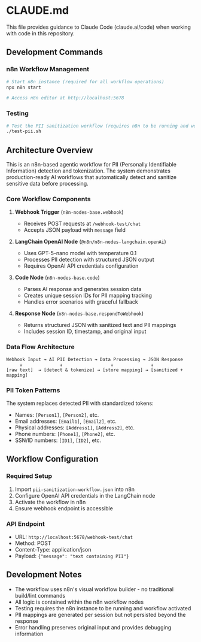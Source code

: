 # CLAUDE.md

This file provides guidance to Claude Code (claude.ai/code) when working with code in this repository.

## Development Commands

### n8n Workflow Management
```bash
# Start n8n instance (required for all workflow operations)
npx n8n start

# Access n8n editor at http://localhost:5678
```

### Testing
```bash
# Test the PII sanitization workflow (requires n8n to be running and workflow activated)
./test-pii.sh
```

## Architecture Overview

This is an n8n-based agentic workflow for PII (Personally Identifiable Information) detection and tokenization. The system demonstrates production-ready AI workflows that automatically detect and sanitize sensitive data before processing.

### Core Workflow Components

1. **Webhook Trigger** (`n8n-nodes-base.webhook`)
   - Receives POST requests at `/webhook-test/chat`
   - Accepts JSON payload with `message` field

2. **LangChain OpenAI Node** (`@n8n/n8n-nodes-langchain.openAi`)
   - Uses GPT-5-nano model with temperature 0.1
   - Processes PII detection with structured JSON output
   - Requires OpenAI API credentials configuration

3. **Code Node** (`n8n-nodes-base.code`)
   - Parses AI response and generates session data
   - Creates unique session IDs for PII mapping tracking
   - Handles error scenarios with graceful fallback

4. **Response Node** (`n8n-nodes-base.respondToWebhook`)
   - Returns structured JSON with sanitized text and PII mappings
   - Includes session ID, timestamp, and original input

### Data Flow Architecture

```
Webhook Input → AI PII Detection → Data Processing → JSON Response
     ↓              ↓                  ↓              ↓
[raw text]  → [detect & tokenize] → [store mapping] → [sanitized + mapping]
```

### PII Token Patterns

The system replaces detected PII with standardized tokens:
- Names: `[Person1]`, `[Person2]`, etc.
- Email addresses: `[Email1]`, `[Email2]`, etc.
- Physical addresses: `[Address1]`, `[Address2]`, etc.
- Phone numbers: `[Phone1]`, `[Phone2]`, etc.
- SSN/ID numbers: `[ID1]`, `[ID2]`, etc.

## Workflow Configuration

### Required Setup
1. Import `pii-sanitization-workflow.json` into n8n
2. Configure OpenAI API credentials in the LangChain node
3. Activate the workflow in n8n
4. Ensure webhook endpoint is accessible

### API Endpoint
- URL: `http://localhost:5678/webhook-test/chat`
- Method: POST
- Content-Type: application/json
- Payload: `{"message": "text containing PII"}`

## Development Notes

- The workflow uses n8n's visual workflow builder - no traditional build/lint commands
- All logic is contained within the n8n workflow nodes
- Testing requires the n8n instance to be running and workflow activated
- PII mappings are generated per session but not persisted beyond the response
- Error handling preserves original input and provides debugging information